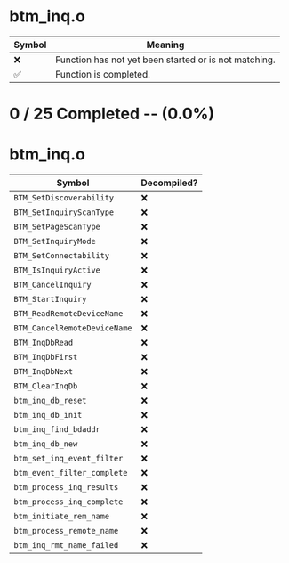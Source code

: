 # btm_inq.o
| Symbol | Meaning 
| ------------- | ------------- 
| :x: | Function has not yet been started or is not matching. 
| :white_check_mark: | Function is completed. 


# 0 / 25 Completed -- (0.0%)
# btm_inq.o
| Symbol | Decompiled? |
| ------------- | ------------- |
| `BTM_SetDiscoverability` | :x: |
| `BTM_SetInquiryScanType` | :x: |
| `BTM_SetPageScanType` | :x: |
| `BTM_SetInquiryMode` | :x: |
| `BTM_SetConnectability` | :x: |
| `BTM_IsInquiryActive` | :x: |
| `BTM_CancelInquiry` | :x: |
| `BTM_StartInquiry` | :x: |
| `BTM_ReadRemoteDeviceName` | :x: |
| `BTM_CancelRemoteDeviceName` | :x: |
| `BTM_InqDbRead` | :x: |
| `BTM_InqDbFirst` | :x: |
| `BTM_InqDbNext` | :x: |
| `BTM_ClearInqDb` | :x: |
| `btm_inq_db_reset` | :x: |
| `btm_inq_db_init` | :x: |
| `btm_inq_find_bdaddr` | :x: |
| `btm_inq_db_new` | :x: |
| `btm_set_inq_event_filter` | :x: |
| `btm_event_filter_complete` | :x: |
| `btm_process_inq_results` | :x: |
| `btm_process_inq_complete` | :x: |
| `btm_initiate_rem_name` | :x: |
| `btm_process_remote_name` | :x: |
| `btm_inq_rmt_name_failed` | :x: |

